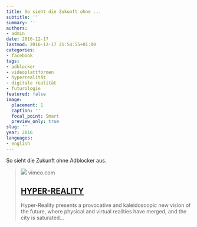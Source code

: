 ```yaml
---
title: So sieht die Zukunft ohne ...
subtitle: ''
summary: ''
authors:
- admin
date: 2016-12-17
lastmod: 2016-12-17 21:54:55+01:00
categories:
- facebook
tags:
- adblocker
- videoplattformen
- hyperrealität
- digitale realität
- futurologie
featured: false
image:
  placement: 1
  caption: ''
  focal_point: Smart
  preview_only: true
slug: ''
year: 2016
languages:
- english
---
```


So sieht die Zukunft ohne Adblocker aus.
> [![](https://i.vimeocdn.com/video/571534199-095e9569e08e4e2a03b4888a8ac59f5762687b9c108ccfb60390162a19058cc4-d?f=webp)](https://vimeo.com/166807261)
> vimeo.com
> ## [HYPER-REALITY](https://vimeo.com/166807261)
>
>Hyper-Reality presents a provocative and kaleidoscopic new vision of the future, where physical and virtual realities have merged, and the city is saturated…